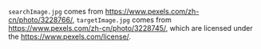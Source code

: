 `searchImage.jpg` comes from https://www.pexels.com/zh-cn/photo/3228766/, `targetImage.jpg` comes from https://www.pexels.com/zh-cn/photo/3228745/, which are licensed under the https://www.pexels.com/license/.